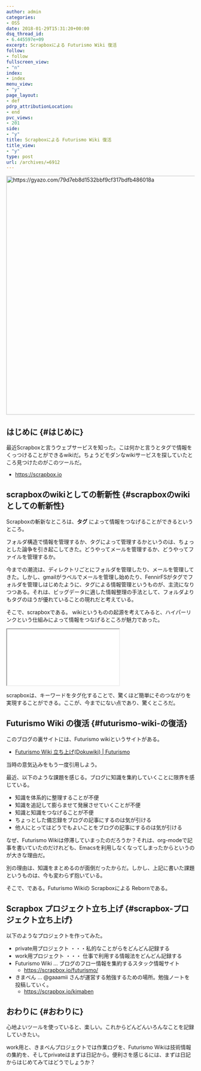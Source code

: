 ```yaml
---
author: admin
categories:
- OSS
date: 2018-01-29T15:31:20+00:00
dsq_thread_id:
- 6.445597e+09
excerpt: Scrapboxによる Futurismo Wiki 復活
follow:
- follow
fullscreen_view:
- "n"
index:
- index
menu_view:
- "y"
page_layout:
- def
pdrp_attributionLocation:
- end
pvc_views:
- 201
side:
- "y"
title: Scrapboxによる Futurismo Wiki 復活
title_view:
- "y"
type: post
url: /archives/=6912
---
```


[<img src="https://i.gyazo.com/79d7eb8d1532bbf9cf317bdfb486018a.png" alt="https://gyazo.com/79d7eb8d1532bbf9cf317bdfb486018a" width="638" />][1]

## はじめに {#はじめに}

最近Scrapboxと言うウェブサービスを知った。こは何かと言うとタグで情報をくっつけることができるwikiだ。ちょうどモダンなwikiサービスを探していたところ見つけたのがこのツールだ。

  * <https://scrapbox.io>

## scrapboxのwikiとしての斬新性 {#scrapboxのwikiとしての斬新性}

Scrapboxの斬新なところは、**タグ** によって情報をつなげることができるというところ。
  
フォルダ構造で情報を管理するか、タグによって管理するかというのは、ちょっとした論争を引き起こしてきた。どうやってメールを管理するか、どうやってファイルを管理するか。

今までの潮流は、ディレクトリごとにフォルダを管理したり、メールを管理してきた。しかし、gmailがラベルでメールを管理し始めたり、FennirFSがタグでフォルダを管理しはじめたように、タグによる情報管理というものが、主流になりつつある。それは、ビッグデータに適した情報整理の手法として、フォルダよりもタグのほうが優れていることの現れだと考えている。

そこで、scrapboxである。 wikiというものの起源を考えてみると、ハイパーリンクという仕組みによって情報をつなげるところが魅力であった。

<iframe scrolling="no" src="//rcm-fe.amazon-adsystem.com/e/cm?lt1=_blank&bc1=000000&IS2=1&bg1=FFFFFF&fc1=000000&lc1=0000FF&t=fox10225fox-22&o=9&p=8&l=as4&m=amazon&f=ifr&ref=as_ss_li_til&asins=4774138975&linkId=d484436df031ce6f6a7e62d3a3821f82"></iframe>

scrapboxは、キーワードをタグ化することで、驚くほど簡単にそのつながりを実現することができる。ここが、今までにない点であり、驚くところだ。

## Futurismo Wiki の復活 {#futurismo-wiki-の復活}

このブログの裏サイトには、Futurismo wikiというサイトがある。

  * [Futurismo Wiki 立ち上げ(Dokuwiki) | Futurismo][2]

当時の意気込みをもう一度引用しよう。

最近、以下のような課題を感じる。ブログに知識を集約していくことに限界を感じている。

  * 知識を体系的に整理することが不便
  * 知識を追記して膨らませて発展させていくことが不便
  * 知識と知識をつなげることが不便
  * ちょっとした備忘録をブログの記事にするのは気が引ける
  * 他人にとってはどうでもよいことをブログの記事にするのは気が引ける

なぜ、Futurismo Wikiは停滞していまったのだろうか？それは、org-modeで記事を書いていたのだけれども、Emacsを利用しなくなってしまったからというのが大きな理由だ。
  
別の理由は、知識をまとめるのが面倒だったからだ。しかし、上記に書いた課題というものは、今も変わらず抱いている。

そこで、である。Futurismo Wikiの Scrapboxによる Rebornである。

## Scrapbox プロジェクト立ち上げ {#scrapbox-プロジェクト立ち上げ}

以下のようなプロジェクトを作ってみた。

  * private用プロジェクト ・・・私的なことがらをどんどん記録する
  * work用プロジェクト ・・・ 仕事で利用する情報法をどんどん記録する
  * Futurismo Wiki … ブログのフロー情報を集約するスタック情報サイト 
      * <https://scrapbox.io/futurismo/>
  * きまべん … @gaaamii さんが運営する勉強するための場所。勉強ノートを投稿していく。 
      * <https://scrapbox.io/kimaben>

## おわりに {#おわりに}

心地よいツールを使っていると、楽しい。これからどんどんいろんなことを記録していきたい。
  
work用と、きまべんプロジェクトでは作業ログを、Futurismo Wikiは技術情報の集約を、そしてprivateはまずは日記から。便利さを感じるには、まずは日記からはじめてみてはどうでしょうか？

 [1]: https://gyazo.com/79d7eb8d1532bbf9cf317bdfb486018a
 [2]: https://futurismo.biz/archives/2500